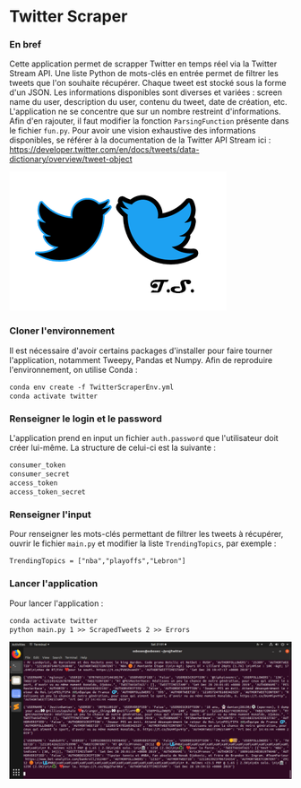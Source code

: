 # Twitter Scraper

### En bref
Cette application permet de scrapper Twitter en temps réel via la Twitter Stream API. Une liste Python de mots-clés en entrée permet de filtrer les tweets que l'on souhaite récupérer. Chaque tweet est stocké sous la forme d'un JSON. Les informations disponibles sont diverses et variées : screen name du user, description du user, contenu du tweet, date de création, etc. L'application ne se concentre que sur un nombre restreint d'informations. Afin d'en rajouter, il faut modifier la fonction `ParsingFunction` présente dans le fichier `fun.py`. Pour avoir une vision exhaustive des informations disponibles, se référer à la documentation de la Twitter API Stream ici : https://developer.twitter.com/en/docs/tweets/data-dictionary/overview/tweet-object

<img src="ts.png" width="388">


### Cloner l'environnement
Il est nécessaire d'avoir certains packages d'installer pour faire tourner l'application, notamment Tweepy, Pandas et Numpy. Afin de reproduire l'environnement, on utilise Conda : 
```
conda env create -f TwitterScraperEnv.yml
conda activate twitter
```

### Renseigner le login et le password
L'application prend en input un fichier `auth.password` que l'utilisateur doit créer lui-même. La structure de celui-ci est la suivante :
```
consumer_token
consumer_secret
access_token
access_token_secret
```


### Renseigner l'input
Pour renseigner les mots-clés permettant de filtrer les tweets à récupérer, ouvrir le fichier `main.py` et modifier la liste `TrendingTopics`, par exemple : 
```
TrendingTopics = ["nba","playoffs","Lebron"]
```
### Lancer l'application 
Pour lancer l'application : 
```
conda activate twitter
python main.py 1 >> ScrapedTweets 2 >> Errors
```

<img src="RunAppOutput.png" width="800">